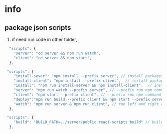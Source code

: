 # info

## package json scripts

1. if need run code in other folder,

```javascript
  "scripts": {
    "server": "cd server && npm run watch",
    "client": "cd server && npm start",
  },
```

```javascript global file
 "scripts": {
    "install-sever": "npm install --prefix server", // install packages for server
    "install-client": "npm install --prefix client",  // install packages for client
    "install": "npm run install-server && npm install-client",  // install for both client and server
    "server": "npm run watch --prefix server", // --prefix run npm command in a different folder
    "client": "npm start --prefix client", // --prefix run npm command in a different folder
    "deploy":"npm run build --prefix client && npm start --prefix server",
    "watch": "npm run server & npm run client", // run left and right command side by side
  },
```

```javascript server client side
 "scripts": {
    "build": "BUILD_PATH=../server/public react-scripts build" // build in server folder ^4.0.0.0
  },
```
